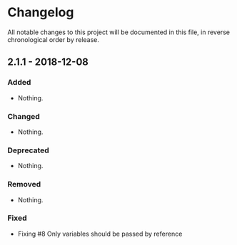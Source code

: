 # Changelog

All notable changes to this project will be documented in this file, in reverse chronological order by release.

## 2.1.1 - 2018-12-08

### Added

- Nothing.

### Changed

- Nothing.

### Deprecated

- Nothing.

### Removed

- Nothing.

### Fixed

- Fixing #8 Only variables should be passed by reference
